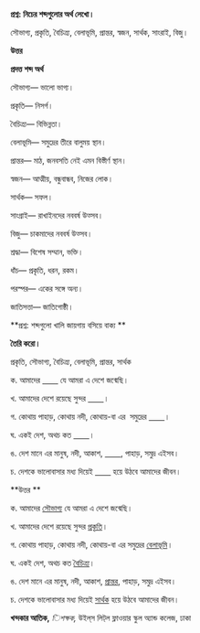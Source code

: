 **প্রশ্ন: নিচের শব্দগুলোর অর্থ লেখো।**

সৌভাগ্য, প্রকৃতি, বৈচিত্র্য, বেলাভূমি, প্রান্তর, স্বজন, সার্থক, সাংরাই, বিজু।

**উত্তর**

**প্রদত্ত শব্দ অর্থ**

সৌভাগ্য— ভালো ভাগ্য।

প্রকৃতি— নিসর্গ।

বৈচিত্র্য— বিভিন্নতা।

বেলাভূমি— সমুদ্রের তীরে বালুময় স্থান।

প্রান্তর— মাঠ, জনবসতি নেই এমন বিস্তীর্ণ স্থান।

স্বজন— আত্মীয়, বন্ধুবান্ধব, নিজের লোক।

সার্থক— সফল।

সাংগ্রাই— রাখাইনদের নববর্ষ উত্সব।

বিজু— চাকমাদের নববর্ষ উত্সব।

শ্রদ্ধা— বিশেষ সম্মান, ভক্তি।

ধাঁচ— প্রকৃতি, ধরন, রকম।

পরস্পর— একের সঙ্গে অন্য।

জাতিসত্তা— জাতিগোষ্ঠী।

**প্রশ্ন: শব্দগুলো খালি জায়গায় বসিয়ে বাক্য **

**তৈরি করো।**

প্রকৃতি, সৌভাগ্য, বৈচিত্র্য, বেলাভূমি, প্রান্তর, সার্থক

ক. আমাদের <u>       </u> যে আমরা এ দেশে জন্মেছি।

খ. আমাদের দেশে রয়েছে সুন্দর <u>       </u>।

গ. কোথায় পাহাড়, কোথায় নদী, কোথায়-বা এর  সমুদ্রের <u>       </u>।

ঘ. একই দেশ, অথচ কত <u>       </u>।

ঙ. দেশ মানে এর মানুষ, নদী, আকাশ, <u>       </u>, পাহাড়, সমুদ্র এইসব।

চ. দেশকে ভালোবাসার মধ্য দিয়েই <u>       </u> হয়ে উঠবে আমাদের জীবন।

**উত্তর **

ক. আমাদের <u>সৌভাগ্য</u> যে আমরা এ দেশে জন্মেছি।

খ. আমাদের দেশে রয়েছে সুন্দর <u>প্রকৃতি</u>।

গ. কোথায় পাহাড়, কোথায় নদী, কোথায়-বা এর সমুদ্রের <u>বেলাভূমি</u>।

ঘ. একই দেশ, অথচ কত <u>বৈচিত্র্য</u>।

ঙ. দেশ মানে এর মানুষ, নদী, আকাশ, <u>প্রান্তর</u>, পাহাড়, সমুদ্র এইসব।

চ. দেশকে ভালোবাসার মধ্য দিয়েই <u>সার্থক</u> হয়ে উঠবে আমাদের জীবন।

**খন্দকার আতিক,** *িশক্ষক,* উইল্​স লিট্​ল ফ্লাওয়ার স্কুল অ্যান্ড কলেজ, ঢাকা
